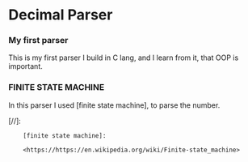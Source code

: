 # Decimal Parser
### My first parser
This is my first parser I build in C lang, and I learn from it, that OOP is important.
### FINITE STATE MACHINE
In this parser I used [finite state machine], to parse the number.


[//]:

        [finite state machine]:

        <https://https://en.wikipedia.org/wiki/Finite-state_machine>

